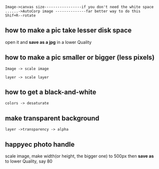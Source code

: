 
    Image->canvas size-----------------if you don't need the white space
    ......->AutoCorp image --------------far better way to do this
    Shif+R--rotate

## how to make a pic take lesser disk space

open it and __save as a jpg__ in a lower Quality

## how to make a pic smaller or bigger (less pixels)

    Image -> scale image

    layer -> scale layer

## how to get a black-and-white

    colors -> desaturate

## make transparent background

    layer ->transparency -> alpha

## happyec photo handle

scale image, make width(or height, the bigger one) to 500px
then __save as__ to lower Quality, say 80
